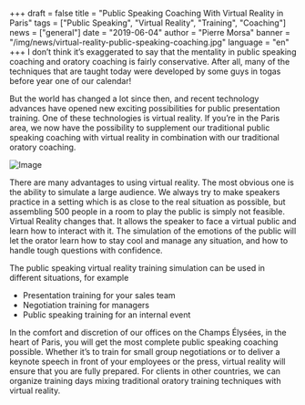 +++
draft = false
title = "Public Speaking Coaching With Virtual Reality in Paris"
tags = ["Public Speaking", "Virtual Reality", "Training", "Coaching"]
news = ["general"]
date = "2019-06-04"
author = "Pierre Morsa"
banner = "/img/news/virtual-reality-public-speaking-coaching.jpg"
language = "en"
+++
I don’t think it’s exaggerated to say that the mentality in public speaking coaching and oratory coaching is fairly conservative. After all, many of the techniques that are taught today were developed by some guys in togas before year one of our calendar!

But the world has changed a lot since then, and recent technology advances have opened new exciting possibilities for public presentation training. One of these technologies is virtual reality. If you’re in the Paris area, we now have the possibility to supplement our traditional public speaking coaching with virtual reality in combination with our traditional oratory coaching.

![Image](/img/news/virtual-reality-public-speaking-coaching.jpg)

There are many advantages to using virtual reality. The most obvious one is the ability to simulate a large audience. We always try to make speakers practice in a setting which is as close to the real situation as possible, but assembling 500 people in a room to play the public is simply not feasible. Virtual Reality changes that. It allows the speaker to face a virtual public and learn how to interact with it. The simulation of the emotions of the public will let the orator learn how to stay cool and manage any situation, and how to handle tough questions with confidence.

The public speaking virtual reality training simulation can be used in different situations, for example

* Presentation training for your sales team
* Negotiation training for managers
* Public speaking training for an internal event

In the comfort and discretion of our offices on the Champs Élysées, in the heart of Paris, you will get the most complete public speaking coaching possible. Whether it’s to train for small group negotiations or to deliver a keynote speech in front of your employees or the press, virtual reality will ensure that you are fully prepared. For clients in other countries, we can organize training days mixing traditional oratory training techniques with virtual reality.
